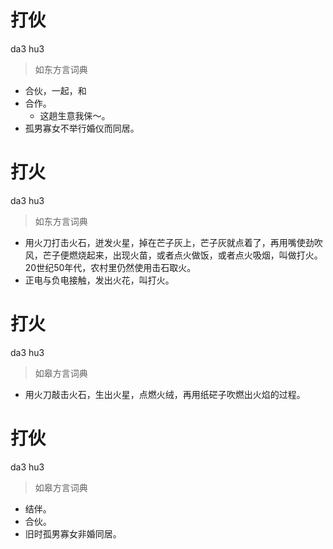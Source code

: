 # 打伙
da3 hu3
> 如东方言词典
- 合伙，一起，和
- 合作。
  - 这趟生意我俫～。
- 孤男寡女不举行婚仪而同居。

# 打火
da3 hu3
> 如东方言词典
- 用火刀打击火石，迸发火星，掉在芒子灰上，芒子灰就点着了，再用嘴使劲吹风，芒子便燃烧起来，出现火苗，或者点火做饭，或者点火吸烟，叫做打火。20世纪50年代，农村里仍然使用击石取火。
- 正电与负电接触，发出火花，叫打火。

# 打火
da3 hu3
> 如皋方言词典
- 用火刀敲击火石，生出火星，点燃火绒，再用纸硭子吹燃出火焰的过程。

# 打伙
da3 hu3
> 如皋方言词典
- 结伴。
- 合伙。
- 旧时孤男寡女非婚同居。
